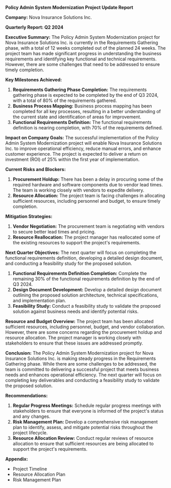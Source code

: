 **Policy Admin System Modernization Project Update Report**

**Company:** Nova Insurance Solutions Inc.

**Quarterly Report: Q2 2024**

**Executive Summary:**
The Policy Admin System Modernization project for Nova Insurance Solutions Inc. is currently in the Requirements Gathering phase, with a total of 12 weeks completed out of the planned 24 weeks. The project team has made significant progress in understanding the business requirements and identifying key functional and technical requirements. However, there are some challenges that need to be addressed to ensure timely completion.

**Key Milestones Achieved:**

1. **Requirements Gathering Phase Completion:** The requirements gathering phase is expected to be completed by the end of Q3 2024, with a total of 80% of the requirements gathered.
2. **Business Process Mapping:** Business process mapping has been completed for all key processes, resulting in a better understanding of the current state and identification of areas for improvement.
3. **Functional Requirements Definition:** The functional requirements definition is nearing completion, with 70% of the requirements defined.

**Impact on Company Goals:**
The successful implementation of the Policy Admin System Modernization project will enable Nova Insurance Solutions Inc. to improve operational efficiency, reduce manual errors, and enhance customer experience. The project is expected to deliver a return on investment (ROI) of 25% within the first year of implementation.

**Current Risks and Blockers:**
1. **Procurement Holdup:** There has been a delay in procuring some of the required hardware and software components due to vendor lead times. The team is working closely with vendors to expedite delivery.
2. **Resource Allocation:** The project team is facing challenges in allocating sufficient resources, including personnel and budget, to ensure timely completion.

**Mitigation Strategies:**

1. **Vendor Negotiation:** The procurement team is negotiating with vendors to secure better lead times and pricing.
2. **Resource Reallocation:** The project manager has reallocated some of the existing resources to support the project's requirements.

**Next Quarter Objectives:**
The next quarter will focus on completing the functional requirements definition, developing a detailed design document, and conducting a feasibility study for the proposed solution.

1. **Functional Requirements Definition Completion:** Complete the remaining 30% of the functional requirements definition by the end of Q3 2024.
2. **Design Document Development:** Develop a detailed design document outlining the proposed solution architecture, technical specifications, and implementation plan.
3. **Feasibility Study:** Conduct a feasibility study to validate the proposed solution against business needs and identify potential risks.

**Resource and Budget Overview:**
The project team has been allocated sufficient resources, including personnel, budget, and vendor collaboration. However, there are some concerns regarding the procurement holdup and resource allocation. The project manager is working closely with stakeholders to ensure that these issues are addressed promptly.

**Conclusion:**
The Policy Admin System Modernization project for Nova Insurance Solutions Inc. is making steady progress in the Requirements Gathering phase. While there are some challenges to be addressed, the team is committed to delivering a successful project that meets business needs and enhances operational efficiency. The next quarter will focus on completing key deliverables and conducting a feasibility study to validate the proposed solution.

**Recommendations:**

1. **Regular Progress Meetings:** Schedule regular progress meetings with stakeholders to ensure that everyone is informed of the project's status and any changes.
2. **Risk Management Plan:** Develop a comprehensive risk management plan to identify, assess, and mitigate potential risks throughout the project lifecycle.
3. **Resource Allocation Review:** Conduct regular reviews of resource allocation to ensure that sufficient resources are being allocated to support the project's requirements.

**Appendix:**

* Project Timeline
* Resource Allocation Plan
* Risk Management Plan